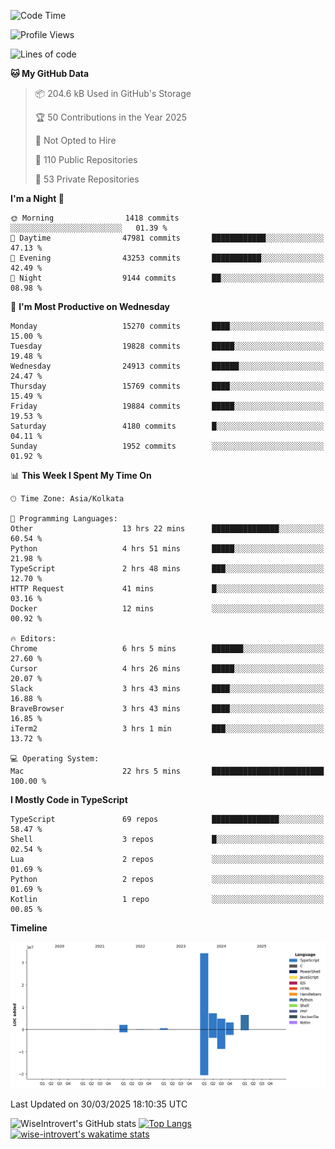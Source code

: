 <!--START_SECTION:waka-->
![Code Time](http://img.shields.io/badge/Code%20Time-2%2C308%20hrs%2033%20mins-blue)

![Profile Views](http://img.shields.io/badge/Profile%20Views-0-blue)

![Lines of code](https://img.shields.io/badge/From%20Hello%20World%20I%27ve%20Written-58.9%20million%20lines%20of%20code-blue)

**🐱 My GitHub Data** 

> 📦 204.6 kB Used in GitHub's Storage 
 > 
> 🏆 50 Contributions in the Year 2025
 > 
> 🚫 Not Opted to Hire
 > 
> 📜 110 Public Repositories 
 > 
> 🔑 53 Private Repositories 
 > 
**I'm a Night 🦉** 

```text
🌞 Morning                1418 commits        ░░░░░░░░░░░░░░░░░░░░░░░░░   01.39 % 
🌆 Daytime                47981 commits       ████████████░░░░░░░░░░░░░   47.13 % 
🌃 Evening                43253 commits       ███████████░░░░░░░░░░░░░░   42.49 % 
🌙 Night                  9144 commits        ██░░░░░░░░░░░░░░░░░░░░░░░   08.98 % 
```
📅 **I'm Most Productive on Wednesday** 

```text
Monday                   15270 commits       ████░░░░░░░░░░░░░░░░░░░░░   15.00 % 
Tuesday                  19828 commits       █████░░░░░░░░░░░░░░░░░░░░   19.48 % 
Wednesday                24913 commits       ██████░░░░░░░░░░░░░░░░░░░   24.47 % 
Thursday                 15769 commits       ████░░░░░░░░░░░░░░░░░░░░░   15.49 % 
Friday                   19884 commits       █████░░░░░░░░░░░░░░░░░░░░   19.53 % 
Saturday                 4180 commits        █░░░░░░░░░░░░░░░░░░░░░░░░   04.11 % 
Sunday                   1952 commits        ░░░░░░░░░░░░░░░░░░░░░░░░░   01.92 % 
```


📊 **This Week I Spent My Time On** 

```text
🕑︎ Time Zone: Asia/Kolkata

💬 Programming Languages: 
Other                    13 hrs 22 mins      ███████████████░░░░░░░░░░   60.54 % 
Python                   4 hrs 51 mins       █████░░░░░░░░░░░░░░░░░░░░   21.98 % 
TypeScript               2 hrs 48 mins       ███░░░░░░░░░░░░░░░░░░░░░░   12.70 % 
HTTP Request             41 mins             █░░░░░░░░░░░░░░░░░░░░░░░░   03.16 % 
Docker                   12 mins             ░░░░░░░░░░░░░░░░░░░░░░░░░   00.92 % 

🔥 Editors: 
Chrome                   6 hrs 5 mins        ███████░░░░░░░░░░░░░░░░░░   27.60 % 
Cursor                   4 hrs 26 mins       █████░░░░░░░░░░░░░░░░░░░░   20.07 % 
Slack                    3 hrs 43 mins       ████░░░░░░░░░░░░░░░░░░░░░   16.88 % 
BraveBrowser             3 hrs 43 mins       ████░░░░░░░░░░░░░░░░░░░░░   16.85 % 
iTerm2                   3 hrs 1 min         ███░░░░░░░░░░░░░░░░░░░░░░   13.72 % 

💻 Operating System: 
Mac                      22 hrs 5 mins       █████████████████████████   100.00 % 
```

**I Mostly Code in TypeScript** 

```text
TypeScript               69 repos            ███████████████░░░░░░░░░░   58.47 % 
Shell                    3 repos             █░░░░░░░░░░░░░░░░░░░░░░░░   02.54 % 
Lua                      2 repos             ░░░░░░░░░░░░░░░░░░░░░░░░░   01.69 % 
Python                   2 repos             ░░░░░░░░░░░░░░░░░░░░░░░░░   01.69 % 
Kotlin                   1 repo              ░░░░░░░░░░░░░░░░░░░░░░░░░   00.85 % 
```



**Timeline**

![Lines of Code chart](https://raw.githubusercontent.com/wise-introvert/wise-introvert/master/assets/bar_graph.png)


 Last Updated on 30/03/2025 18:10:35 UTC
<!--END_SECTION:waka-->

![WiseIntrovert's GitHub stats](https://github-readme-stats.vercel.app/api?username=wise-introvert&count_private=true&show_icons=true)
[![Top Langs](https://github-readme-stats.vercel.app/api/top-langs/?username=wise-introvert&langs_count=10)](https://github.com/anuraghazra/github-readme-stats)
[![wise-introvert's wakatime stats](https://github-readme-stats.vercel.app/api/wakatime?username=wiseintrovert)](https://github.com/anuraghazra/github-readme-stats)
